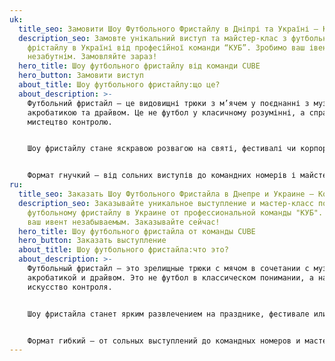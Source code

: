 ```yaml
---
uk:
  title_seo: Замовити Шоу Футбольного Фристайлу в Дніпрі та Україні — Команда CUBE
  description_seo: Замовте унікальний виступ та майстер-клас з футбольного
    фрістайлу в Україні від професійної команди “КУБ”. Зробимо ваш івент
    незабутнім. Замовляйте зараз!
  hero_title: Шоу футбольного фристайлу від команди CUBE
  hero_button: Замовити виступ
  about_title: Шоу футбольного фристайлу:що це?
  about_description: >-
    Футбольний фристайл – це видовищні трюки з м’ячем у поєднанні з музикою,   
    акробатикою та драйвом. Це не футбол у класичному розумінні, а справжнє   
    мистецтво контролю.


    Шоу фристайлу стане яскравою розвагою на святі, фестивалі чи корпоративі. Енергія, динаміка та інтерактив з глядачами створюють незабутню атмосферу.


    Формат гнучкий – від сольних виступів до командних номерів і майстер-класів. Це сучасно, ефектно й завжди вражає публіку.
ru:
  title_seo: Заказать Шоу Футбольного Фристайла в Днепре и Украине — Команда CUBE
  description_seo: Заказывайте уникальное выступление и мастер-класс по
    футбольному фристайлу в Украине от профессиональной команды "КУБ". Сделаем
    ваш ивент незабываемым. Заказывайте сейчас!
  hero_title: Шоу футбольного фристайла от команды CUBE
  hero_button: Заказать выступление
  about_title: Шоу футбольного фристайла:что это?
  about_description: >-
    Футбольный фристайл – это зрелищные трюки с мячом в сочетании с музыкой,
    акробатикой и драйвом. Это не футбол в классическом понимании, а настоящее
    искусство контроля. 


    Шоу фристайла станет ярким развлечением на празднике, фестивале или корпоративе. Энергия, динамика и интерактив с зрителями создают незабываемую атмосферу. 


    Формат гибкий – от сольных выступлений до командных номеров и мастер-классов. Это современно, эффектно и всегда впечатляет публику.
---
```


